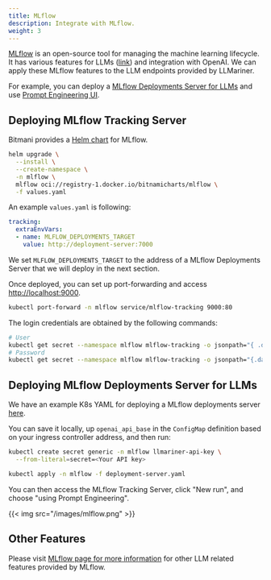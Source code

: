 ```yaml
---
title: MLflow
description: Integrate with MLflow.
weight: 3
---
```


[MLflow](https://mlflow.org/) is an open-source tool for managing the machine learning lifecycle. It has various features for LLMs ([link](https://mlflow.org/docs/latest/llms/index.html)) and integration with OpenAI. We can apply these MLflow features to the LLM endpoints provided by LLMariner.

For example, you can deploy a [MLflow Deployments Server for LLMs](https://mlflow.org/docs/latest/llms/index.html#id1) and use [Prompt Engineering UI](https://mlflow.org/docs/latest/llms/index.html#id3).

## Deploying MLflow Tracking Server

Bitmani provides a [Helm chart](https://github.com/bitnami/charts/tree/main/bitnami/mlflow) for MLflow.

``` bash
helm upgrade \
  --install \
  --create-namespace \
  -n mlflow \
  mlflow oci://registry-1.docker.io/bitnamicharts/mlflow \
  -f values.yaml
```

An example `values.yaml` is following:

``` yaml
tracking:
  extraEnvVars:
  - name: MLFLOW_DEPLOYMENTS_TARGET
    value: http://deployment-server:7000
```

We set `MLFLOW_DEPLOYMENTS_TARGET` to the address of a MLflow Deployments Server that we will deploy in the next section.

Once deployed, you can set up port-forwarding and access <http://localhost:9000>.

``` bash
kubectl port-forward -n mlflow service/mlflow-tracking 9000:80
```

The login credentials are obtained by the following commands:

``` bash
# User
kubectl get secret --namespace mlflow mlflow-tracking -o jsonpath="{ .data.admin-user }" | base64 -d
# Password
kubectl get secret --namespace mlflow mlflow-tracking -o jsonpath="{.data.admin-password }" | base64 -d
```

## Deploying MLflow Deployments Server for LLMs

We have an example K8s YAML for deploying a MLflow deployments server [here](https://raw.githubusercontent.com/llmariner/llmariner/main/hack/mlflow/deployment-server.yaml).

You can save it locally, up `openai_api_base` in the `ConfigMap` definition based on your ingress controller address, and then run:

``` bash
kubectl create secret generic -n mlflow llmariner-api-key \
  --from-literal=secret=<Your API key>

kubectl apply -n mlflow -f deployment-server.yaml
```

You can then access the MLflow Tracking Server, click \"New run\", and choose \"using Prompt Engineering\".

{{< img src="/images/mlflow.png" >}}

## Other Features

Please visit [MLflow page for more information](https://mlflow.org/docs/latest/llms/) for other LLM related features provided by MLflow.
